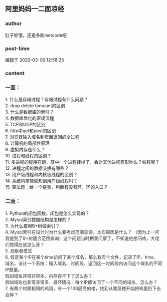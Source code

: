 ## 阿里妈妈一二面凉经
### author 
肚子好饿，还是多刷leetcode吧
### post-time 

编辑于  2020-03-06 12:58:25
### content 
<div class="post-topic-des nc-post-content">
 <h3 style="color:#333333;">
  一面：
 </h3>
 <div>
  1. 什么是存储过程？存储过程有什么问题？
 </div>
 <div>
  2. drop delete tomcunt的区别
 </div>
 <div>
  3. 什么是数据库的索引？
 </div>
 <div>
  4. 数据库优化的常规流程
 </div>
 <div>
  5. TCP和UDP的区别
 </div>
 <div>
  6. http中get和post的区别
 </div>
 <div>
  7. 浏览器输入域名到页面返回的全过程
 </div>
 <div>
  8. 计算机的局部性原理
 </div>
 <div>
  9. 虚拟内存是什么？
 </div>
 <div>
  10. 进程和线程的区别？
 </div>
 <div>
  11. 多进程的程序在跑，其中一个进程挂掉了，会对其他进程有影响么？线程呢？
 </div>
 <div>
  12. 进程之间的数据交换有哪些？
 </div>
 <div>
  13. 用户级线程和内核级线程的区别？
 </div>
 <div>
  14. 系统内核能感知到用户级线程吗？
 </div>
 <div>
  15. 算法题：给一个链表，判断有没有环，环的入口？
 </div>
 <h3 style="color:#333333;">
  二面：
 </h3>
 <div>
  1. Python的闭包函数，闭包是怎么实现的？
 </div>
 <div>
  2. Mysql索引数据结构是怎样的？
 </div>
 <div>
  3. 为什么要用B+树做索引？
 </div>
 <div>
  4.
  <span style="color:#333333;">
   Mysql索引在设计时为什么要考虑范围查询，本质原因是什么？ （因为上一问我提到了B+树适合范围查询）这个问题当时把我问蒙了，不知道他想问啥，大佬们觉得应该怎么答？
  </span>
 </div>
 <div>
  <span style="color:#333333;">
   5. 观察者模式
  </span>
 </div>
 <div>
  <span style="color:#333333;">
   6. 假定某个IP在某个time访问了某个域名，那么我有个文件，记录了IP、time、域名，设计一个系统：输入域名、时间段，返回这一时间段内访问这个域名的不同IP数量。
  </span>
 </div>
 <div>
  <span style="color:#333333;">
   假如域名非常非常多，内存存不下了怎么办？
  </span>
 </div>
 <div>
  <span style="color:#333333;">
   假如域名也非常非常多，最坏情况：每个IP都访问了一个不同的域名，怎么办？
  </span>
 </div>
 <div>
  <span style="color:#333333;">
   7. 有两个材质相同的鸡蛋，有一个100层高的楼，找到从哪层楼开始把鸡蛋扔下去会碎？
  </span>
 </div>
</div>

